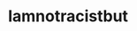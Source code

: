 ---
title: Iamnotracistbut
crosslinks:
- AsABlackMan
- gatekeeping
- ShitAmericansSay
- nyc
- gifs
- eagles
- london
- metacanada
- changemyview
- germany
- excgarated
---